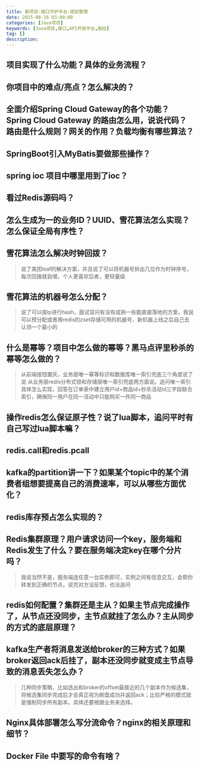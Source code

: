 ```yaml
---
title: 新项目-接口守护平台-提前整理
date: 2025-08-16 03:00:00
categories: [Java项目]
keywords: [Java项目,接口,API开放平台,面经]
tag: []
description:
---
```


## 项目实现了什么功能？具体的业务流程？

## 你项目中的难点/亮点？怎么解决的？

## 全面介绍Spring Cloud Gateway的各个功能？Spring Cloud Gateway 的路由怎么用，说说代码？路由是什么规则？网关的作用？负载均衡有哪些算法？

## SpringBoot引入MyBatis要做那些操作？

## spring ioc 项目中哪里用到了ioc？

## 看过Redis源码吗？

## 怎么生成为一的业务ID？UUID、雪花算法怎么实现？怎么保证全局有序性？

## 雪花算法怎么解决时钟回拨？

> 说了美团leaf的解决方案，并且说了可以将机器号拆出几位作为时钟序号，每次回拨就自增。个人更喜欢后者，更轻量级

## 雪花算法的机器号怎么分配？

> 说了可以按ip进行hash，面试官问有没有成熟一些能直接落地的方案，我说可以预分配或者用redis的zset存储可用的机器号，新机器上线之后自己去认领一个最小的

## 什么是幂等？项目中怎么做的幂等？黑马点评里秒杀的幂等怎么做的？

> 从前端按钮置灰，业务层唯一幂等标识和数据库唯一索引兜底三个角度说了说
> 从业务层redis分布式锁和存储层唯一索引兜底两方面说。追问唯一索引具体怎么实现，回答在订单表中建立用户id+商品id+秒杀活动id三字段联合索引，确保同一用户在同一活动中只能购买一件同一商品

## 操作redis怎么保证原子性？说了lua脚本，追问平时有自己写过lua脚本嘛？

## redis.call和redis.pcall

## kafka的partition讲一下？如果某个topic中的某个消费者组想要提高自己的消费速率，可以从哪些方面优化？

## redis库存预占怎么实现的？

## Redis集群原理？用户请求访问一个key，服务端和Redis发生了什么？要在服务端决定key在哪个分片吗？

> 我说当然不是，服务端连任意一台实例即可，实例之间有信息交互，会帮你转发到正确的节点。说完对方没反馈，也没追问

## redis如何配置？集群还是主从？如果主节点完成操作了，从节点还没同步，主节点就挂了怎么办？主从同步的方式的底层原理？

## kafka生产者将消息发送给broker的三种方式？如果broker返回ack后挂了，副本还没同步就变成主节点导致的消息丢失怎么办？

> 几种同步策略，比如选出和broker的offset最接近的几个副本作为候选集，将候选集同步完成后才会真正视为刷盘成功并返回ack；比较严格的模式就是强制同步所有副本。具体还要根据业务来选择。

## Nginx具体部署怎么写分流命令？nginx的相关原理和细节？

## Docker File 中要写的命令有啥？
